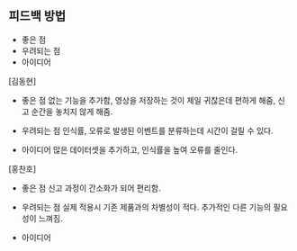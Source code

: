## 피드백 방법
- 좋은 점
- 우려되는 점
- 아이디어

[김동현] 
- 좋은 점
없는 기능을 추가함, 영상을 저장하는 것이 제일 귀찮은데 편하게 해줌, 신고 순간을 놓치지 않게 해줌.

- 우려되는 점
인식률, 오류로 발생된 이벤트를 분류하는데 시간이 걸릴 수 있다.

- 아이디어
많은 데이터셋을 추가하고, 인식률을 높여 오류를 줄인다.

[홍찬호]
- 좋은 점
신고 과정이 간소화가 되어 편리함.

- 우려되는 점
실제 적용시 기존 제품과의 차별성이 적다. 추가적인 다른 기능의 필요성이 느껴짐.

- 아이디어